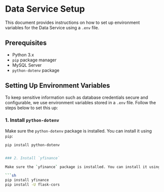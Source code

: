 # Data Service Setup

This document provides instructions on how to set up environment variables for the Data Service using a `.env` file.

## Prerequisites

- Python 3.x
- `pip` package manager
- MySQL Server
- `python-dotenv` package

## Setting Up Environment Variables

To keep sensitive information such as database credentials secure and configurable, we use environment variables stored in a `.env` file. Follow the steps below to set this up:

### 1. Install `python-dotenv`

Make sure the `python-dotenv` package is installed. You can install it using `pip`:

```sh
pip install python-dotenv


### 2. Install `yfinance`

Make sure the `yfinance` package is installed. You can install it using `pip`:

```sh
pip install yfinance
pip install -U flask-cors

